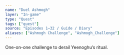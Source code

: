 ```yaml
---
name: "Duel Ashmogh"
layer: "In-game"
type: "Quest"
tags: ["quest"]
source: "Episodes 1–32 / Guide / Diary"
aliases: ["Ashmogh Challenge", "Ashmogh_Challenge"]
---
```

One-on-one challenge to derail Yeenoghu’s ritual.
